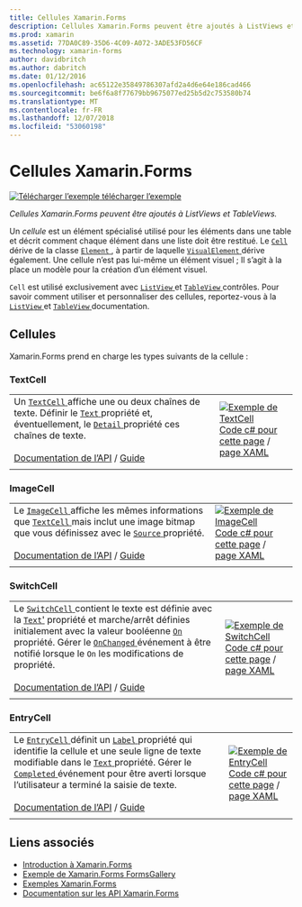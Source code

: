 ```yaml
---
title: Cellules Xamarin.Forms
description: Cellules Xamarin.Forms peuvent être ajoutés à ListViews et TableViews. Cet article répertorie les cellules incluses dans Xamarin.Forms.
ms.prod: xamarin
ms.assetid: 77DA0C89-35D6-4C09-A072-3ADE53FD56CF
ms.technology: xamarin-forms
author: davidbritch
ms.author: dabritch
ms.date: 01/12/2016
ms.openlocfilehash: ac65122e35849786307afd2a4d6e64e186cad466
ms.sourcegitcommit: be6f6a8f77679bb9675077ed25b5d2c753580b74
ms.translationtype: MT
ms.contentlocale: fr-FR
ms.lasthandoff: 12/07/2018
ms.locfileid: "53060198"
---
```

# <a name="xamarinforms-cells"></a>Cellules Xamarin.Forms

[![Télécharger l’exemple](~/media/shared/download.png) télécharger l’exemple](https://developer.xamarin.com/samples/xamarin-forms/FormsGallery/)

_Cellules Xamarin.Forms peuvent être ajoutés à ListViews et TableViews._

Un *cellule* est un élément spécialisé utilisé pour les éléments dans une table et décrit comment chaque élément dans une liste doit être restitué. Le [ `Cell` ](xref:Xamarin.Forms.Cell) dérive de la classe [ `Element` ](xref:Xamarin.Forms.Element), à partir de laquelle [ `VisualElement` ](xref:Xamarin.Forms.Element) dérive également. Une cellule n’est pas lui-même un élément visuel ; Il s’agit à la place un modèle pour la création d’un élément visuel.

`Cell` est utilisé exclusivement avec [ `ListView` ](views.md#listView) et [ `TableView` ](views.md#tableView) contrôles. Pour savoir comment utiliser et personnaliser des cellules, reportez-vous à la [ `ListView` ](~/xamarin-forms/user-interface/listview/index.md) et [ `TableView` ](~/xamarin-forms/user-interface/tableview.md) documentation.

## <a name="cells"></a>Cellules

Xamarin.Forms prend en charge les types suivants de la cellule :

<a name="textCell" />

### <a name="textcell"></a>TextCell

|     |     |
| --- | --- |
| Un [ `TextCell` ](xref:Xamarin.Forms.TextCell) affiche une ou deux chaînes de texte. Définir le [ `Text` ](xref:Xamarin.Forms.TextCell.Text) propriété et, éventuellement, le [ `Detail` ](xref:Xamarin.Forms.TextCell.Detail) propriété ces chaînes de texte.<br /><br />[Documentation de l’API](xref:Xamarin.Forms.TextCell) / [Guide](~/xamarin-forms/user-interface/listview/customizing-cell-appearance.md#TextCell) | [![Exemple de TextCell](cells-images/TextCell.png "TextCell exemple")](cells-images/TextCell-Large.png#lightbox "TextCell exemple")<br />[Code c# pour cette page](https://github.com/xamarin/xamarin-forms-samples/blob/master/FormsGallery/FormsGallery/FormsGallery/CodeExamples/TextCellDemoPage.cs) / [page XAML](https://github.com/xamarin/xamarin-forms-samples/blob/master/FormsGallery/FormsGallery/FormsGallery/XamlExamples/TextCellDemoPage.xaml) |
|     |     |

### <a name="imagecell"></a>ImageCell

|     |     |
| --- | --- |
| Le [ `ImageCell` ](xref:Xamarin.Forms.ImageCell) affiche les mêmes informations que [ `TextCell` ](#textCell) mais inclut une image bitmap que vous définissez avec le [ `Source` ](xref:Xamarin.Forms.Image.Source) propriété.<br /><br />[Documentation de l’API](xref:Xamarin.Forms.ImageCell) / [Guide](~/xamarin-forms/user-interface/listview/customizing-cell-appearance.md#ImageCell) | [![Exemple de ImageCell](cells-images/ImageCell.png "ImageCell exemple")](cells-images/ImageCell-Large.png#lightbox "ImageCell exemple")<br />[Code c# pour cette page](https://github.com/xamarin/xamarin-forms-samples/blob/master/FormsGallery/FormsGallery/FormsGallery/CodeExamples/ImageCellDemoPage.cs) / [page XAML](https://github.com/xamarin/xamarin-forms-samples/blob/master/FormsGallery/FormsGallery/FormsGallery/XamlExamples/ImageCellDemoPage.xaml) |
|     |     |

### <a name="switchcell"></a>SwitchCell

|     |     |
| --- | --- |
| Le [ `SwitchCell` ](xref:Xamarin.Forms.SwitchCell) contient le texte est définie avec la [ `Text`'](xref:Xamarin.Forms.SwitchCell.Text) propriété et marche/arrêt définies initialement avec la valeur booléenne [ `On` ](xref:Xamarin.Forms.SwitchCell.On) propriété. Gérer le [ `OnChanged` ](xref:Xamarin.Forms.SwitchCell.OnChanged) événement à être notifié lorsque le `On` les modifications de propriété.<br /><br />[Documentation de l’API](xref:Xamarin.Forms.SwitchCell) / [Guide](~/xamarin-forms/user-interface/tableview.md#switchcell) | [![Exemple de SwitchCell](cells-images/SwitchCell.png "SwitchCell exemple")](cells-images/SwitchCell-Large.png#lightbox "SwitchCell exemple")<br />[Code c# pour cette page](https://github.com/xamarin/xamarin-forms-samples/blob/master/FormsGallery/FormsGallery/FormsGallery/CodeExamples/SwitchCellDemoPage.cs) / [page XAML](https://github.com/xamarin/xamarin-forms-samples/blob/master/FormsGallery/FormsGallery/FormsGallery/XamlExamples/SwitchCellDemoPage.xaml) |
|     |     |

### <a name="entrycell"></a>EntryCell

|     |     |
| --- | --- |
| Le [ `EntryCell` ](xref:Xamarin.Forms.EntryCell) définit un [ `Label` ](xref:Xamarin.Forms.EntryCell.Label) propriété qui identifie la cellule et une seule ligne de texte modifiable dans le [ `Text` ](xref:Xamarin.Forms.EntryCell.Text) propriété. Gérer le [ `Completed` ](xref:Xamarin.Forms.EntryCell.Completed) événement pour être averti lorsque l’utilisateur a terminé la saisie de texte.<br /><br />[Documentation de l’API](xref:Xamarin.Forms.EntryCell) / [Guide](~/xamarin-forms/user-interface/tableview.md#entrycell) | [![Exemple de EntryCell](cells-images/EntryCell.png "EntryCell exemple")](cells-images/EntryCell-Large.png#lightbox "EntryCell exemple")<br />[Code c# pour cette page](https://github.com/xamarin/xamarin-forms-samples/blob/master/FormsGallery/FormsGallery/FormsGallery/CodeExamples/EntryCellDemoPage.cs) / [page XAML](https://github.com/xamarin/xamarin-forms-samples/blob/master/FormsGallery/FormsGallery/FormsGallery/XamlExamples/EntryCellDemoPage.xaml) |
|     |     |


## <a name="related-links"></a>Liens associés

- [Introduction à Xamarin.Forms](~/xamarin-forms/get-started/introduction-to-xamarin-forms.md)
- [Exemple de Xamarin.Forms FormsGallery](https://developer.xamarin.com/samples/xamarin-forms/FormsGallery/)
- [Exemples Xamarin.Forms](https://developer.xamarin.com/samples/xamarin-forms/all/)
- [Documentation sur les API Xamarin.Forms](https://docs.microsoft.com/dotnet/api/xamarin.forms?view=xamarin-forms)

